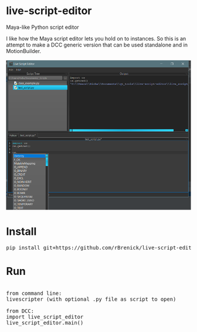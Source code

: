 # live-script-editor
Maya-like Python script editor

I like how the Maya script editor lets you hold on to instances. So this is an attempt to make a DCC generic version that can be used standalone and in MotionBuilder.

![tool screenshot](docs/tool_screenshot.png)

# Install
<pre>
pip install git+https://github.com/rBrenick/live-script-editor
</pre>

# Run
<pre>

from command line:
livescripter (with optional .py file as script to open)

from DCC:
import live_script_editor
live_script_editor.main()

</pre>
